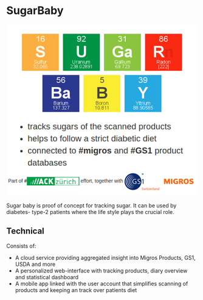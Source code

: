 SugarBaby
=========

![About](https://github.com/ewiger/sugarbaby/raw/master/doc/sugar_prompt.png)

Sugar baby is proof of concept for tracking sugar. It can be used by diabetes- type-2 patients where the life style plays the crucial role.

Technical
---------

Consists of: 
- A cloud service providing aggregated insight into Migros Products, GS1, USDA and more
- A personalized web-interface with tracking products, diary overview and statistical dashboard
- A mobile app linked with the user account that simplifies scanning of products and keeping an track over patients diet

